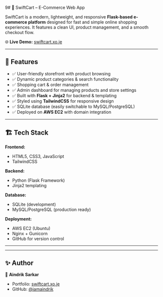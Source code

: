 9# 🛒 SwiftCart – E-Commerce Web App  

SwiftCart is a modern, lightweight, and responsive **Flask-based e-commerce platform** designed for fast and simple online shopping experiences. It features a clean UI, product management, and a smooth checkout flow.  

🌐 **Live Demo:** [swiftcart.xo.je](https://swiftcart.xo.je)  

---

## 🚀 Features  

- ✅ User-friendly storefront with product browsing  
- ✅ Dynamic product categories & search functionality  
- ✅ Shopping cart & order management  
- ✅ Admin dashboard for managing products and store settings  
- ✅ Built with **Flask + Jinja2** for backend & templating  
- ✅ Styled using **TailwindCSS** for responsive design  
- ✅ SQLite database (easily switchable to MySQL/PostgreSQL)  
- ✅ Deployed on **AWS EC2** with domain integration  

---

## 🏗️ Tech Stack  

**Frontend:**  
- HTML5, CSS3, JavaScript  
- TailwindCSS  

**Backend:**  
- Python (Flask Framework)  
- Jinja2 templating  

**Database:**  
- SQLite (development)  
- MySQL/PostgreSQL (production ready)  

**Deployment:**  
- AWS EC2 (Ubuntu)  
- Nginx + Gunicorn  
- GitHub for version control  

---



---

## ✨ Author  

👤 **Aindrik Sarkar**  
- Portfolio: [swiftcart.xo.je](iamaindrik.github.io)  
- GitHub: [@iamaindrik](https://github.com/iamaindrik)  

